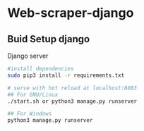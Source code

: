 # Web-scraper-django

## Buid Setup django

Django server
 ``` bash
 #install dependencies
 sudo pip3 install -r requirements.txt

 # serve with hot reload at localhost:8083
 ## For GNU/Linux
 ./start.sh or python3 manage.py runserver

 ## For Windows
python3 manage.py runserver
 ```
